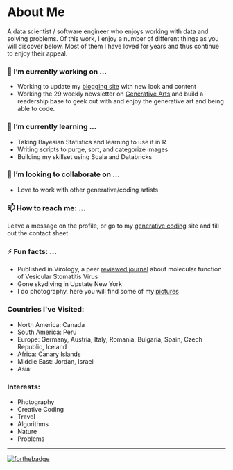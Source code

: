 
# About Me 
A data scientist / software engineer who enjoys working with data and solving problems. Of this work, I enjoy a number of different things as you will discover below. Most of them I have loved for years and thus continue to enjoy their appeal. 

 
### 🔭 I’m currently working on ...
* Working to update my [blogging site](https://www.genartx.com) with new look and content
* Working the 29 weekly newsletter on [Generative Arts](https://generative.substack.com/p/ink-streams-glitch-aesthetics-and) and build a readership base to geek out with and enjoy the generative art and being able to code. 


### 🌱 I’m currently learning ...
* Taking Bayesian Statistics and learning to use it in R  
* Writing scripts to purge, sort, and categorize images 
* Building my skillset using Scala and Databricks 

### 👯 I’m looking to collaborate on ...
* Love to work with other generative/coding artists 

### 📫 How to reach me: ...
Leave a message on the profile, or go to my [generative coding](https://www.generativecollective.com) site and fill out the contact sheet. 

### ⚡ Fun facts: ...
* Published in Virology, a peer [reviewed journal](https://pubmed.ncbi.nlm.nih.gov/27643886/) about molecular function of Vesicular Stomatitis Virus
* Gone skydiving in Upstate New York 
* I do photography, here you will find some of my [pictures](https://unsplash.com/@cdr6934)

### Countries I've Visited: 
* North America: Canada
* South America: Peru
* Europe: Germany, Austria, Italy, Romania, Bulgaria, Spain, Czech Republic, Iceland
* Africa: Canary Islands
* Middle East: Jordan, Israel 
* Asia: 

### Interests: 
* Photography
* Creative Coding
* Travel
* Algorithms 
* Nature
* Problems 


----
[![forthebadge](https://forthebadge.com/images/badges/built-by-developers.svg)](https://forthebadge.com)
